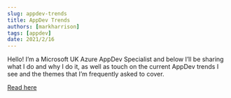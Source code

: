 ```yaml
---
slug: appdev-trends
title: AppDev Trends
authors: [markharrison]
tags: [appdev]
date: 2021/2/16
---
```


Hello! I’m a Microsoft UK Azure AppDev Specialist and below I’ll be sharing what I do and why I do it, as well as touch on the current AppDev trends I see and the themes that I’m frequently asked to cover.

[Read here](https://cloudblogs.microsoft.com/industry-blog/en-gb/technetuk/2021/02/16/azure-appdev-trends-in-2021/)
